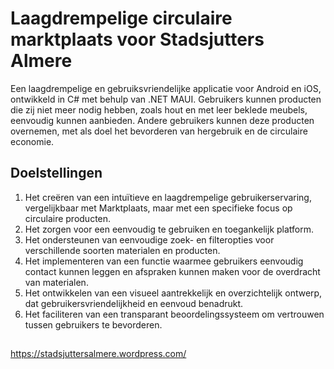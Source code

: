 # Laagdrempelige circulaire marktplaats voor Stadsjutters Almere

Een laagdrempelige en gebruiksvriendelijke applicatie voor Android en iOS, ontwikkeld in C# met behulp van .NET MAUI.
Gebruikers kunnen producten die zij niet meer nodig hebben, zoals hout en met leer beklede meubels, eenvoudig kunnen aanbieden. Andere gebruikers kunnen deze producten overnemen, met als doel het bevorderen van hergebruik en de circulaire economie. 

## Doelstellingen
1.	Het creëren van een intuïtieve en laagdrempelige gebruikerservaring, vergelijkbaar met Marktplaats, maar met een specifieke focus op circulaire producten.
2.	Het zorgen voor een eenvoudig te gebruiken en toegankelijk platform.
3.	Het ondersteunen van eenvoudige zoek- en filteropties voor verschillende soorten materialen en producten.
4.	Het implementeren van een functie waarmee gebruikers eenvoudig contact kunnen leggen en afspraken kunnen maken voor de overdracht van materialen.
5.	Het ontwikkelen van een visueel aantrekkelijk en overzichtelijk ontwerp, dat gebruikersvriendelijkheid en eenvoud benadrukt.
6.	Het faciliteren van een transparant beoordelingssysteem om vertrouwen tussen gebruikers te bevorderen.

##
https://stadsjuttersalmere.wordpress.com/
